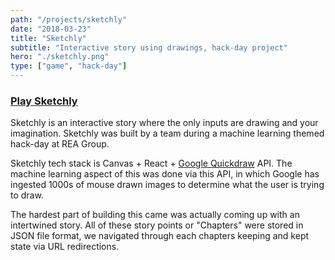 ```yaml
---
path: "/projects/sketchly"
date: "2018-03-23"
title: "Sketchly"
subtitle: "Interactive story using drawings, hack-day project"
hero: "./sketchly.png"
type: ["game", "hack-day"]
---
```


### [Play Sketchly](https://sketchly.netlify.com/)

Sketchly is an interactive story where the only inputs are drawing and your imagination. Sketchly was built by a team during a machine learning themed hack-day at REA Group.

Sketchly tech stack is Canvas + React + [Google Quickdraw](https://quickdraw.withgoogle.com/) API. The machine learning aspect of this was done via this API, in which Google has ingested 1000s of mouse drawn images to determine what the user is trying to draw.

The hardest part of building this came was actually coming up with an intertwined story. All of these story points or "Chapters" were stored in JSON file format, we navigated through each chapters keeping and kept state via URL redirections.
